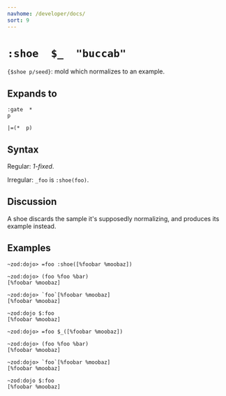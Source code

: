 ```yaml
---
navhome: /developer/docs/
sort: 9
---
```


# `:shoe  $_  "buccab"`

`{$shoe p/seed}`: mold which normalizes to an example.

## Expands to

```
:gate  *
p
```

```
|=(*  p)
```

## Syntax

Regular: *1-fixed*.

Irregular: `_foo` is `:shoe(foo)`.

## Discussion

A shoe discards the sample it's supposedly normalizing, and
produces its example instead.

## Examples

```
~zod:dojo> =foo :shoe([%foobar %moobaz])

~zod:dojo> (foo %foo %bar)
[%foobar %moobaz]

~zod:dojo> `foo`[%foobar %moobaz]
[%foobar %moobaz]

~zod:dojo $:foo
[%foobar %moobaz]
```

```
~zod:dojo> =foo $_([%foobar %moobaz])

~zod:dojo> (foo %foo %bar)
[%foobar %moobaz]

~zod:dojo> `foo`[%foobar %moobaz]
[%foobar %moobaz]

~zod:dojo $:foo
[%foobar %moobaz]
```
